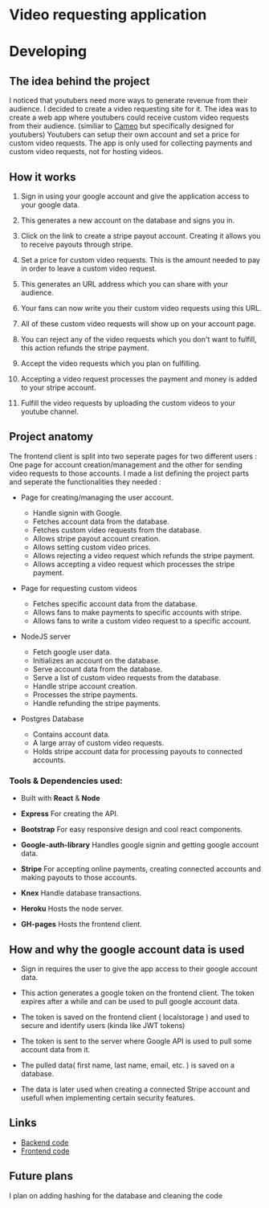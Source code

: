 
# Video requesting application

# Developing

## The idea behind the project

I noticed that youtubers need more ways to generate revenue from their audience. I decided to create a video requesting site for it. The idea was to create a web app where youtubers could receive custom video requests from their audience. (similiar to [Cameo](https://www.cameo.com) but specifically designed for youtubers) Youtubers can setup their own account and set a price for custom video requests. The app is only used for collecting payments and custom video requests, not for hosting videos.

## How it works

1. Sign in using your google account and give the application access to your google data. 

2. This generates a new account on the database and signs you in.

3. Click on the link to create a stripe payout account. Creating it allows you to receive payouts through stripe.

4. Set a price for custom video requests. This is the amount needed to pay in order to leave a custom video request.

5. This generates an URL address which you can share with your audience.
 
6. Your fans can now write you their custom video requests using this URL.

7. All of these custom video requests will show up on your account page.

8. You can reject any of the video requests which you don't want to fulfill, this action refunds the stripe payment.

9. Accept the video requests which you plan on fulfilling.

10. Accepting a video request processes the payment and money is added to your stripe account.

11. Fulfill the video requests by uploading the custom videos to your youtube channel.


## Project anatomy

The frontend client is split into two seperate pages for two different users : One page for account creation/management and the other for sending video requests to those accounts. I made a list defining the project parts and seperate the functionalities they needed :

- Page for creating/managing the user account. 
    - Handle signin with Google.
    - Fetches account data from the database.
    - Fetches custom video requests from the database.
    - Allows stripe payout account creation.
    - Allows setting custom video prices.
    - Allows rejecting a video request which refunds the stripe payment.
    - Allows accepting a video request which processes the stripe payment.
    

- Page for requesting custom videos
    - Fetches specific account data from the database.
    - Allows fans to make payments to specific accounts with stripe.
    - Allows fans to write a custom video request to a specific account.


- NodeJS server
    - Fetch google user data.
    - Initializes an account on the database.
    - Serve account data from the database.
    - Serve a list of custom video requests from the database.
    - Handle stripe account creation.
    - Processes the stripe payments.
    - Handle refunding the stripe payments.


- Postgres Database
    - Contains account data.
    - A large array of custom video requests.
    - Holds stripe account data for processing payouts to connected accounts.


 ### Tools & Dependencies used: 

- Built with **React** & **Node**

- **Express** For creating the API.

- **Bootstrap** For easy responsive design and cool react components.

- **Google-auth-library** Handles google signin and getting google account data.

- **Stripe** For accepting online payments, creating connected accounts and making payouts to those accounts.

- **Knex** Handle database transactions.

- **Heroku** Hosts the node server.

- **GH-pages** Hosts the frontend client.



## How and why the google account data is used

- Sign in requires the user to give the app access to their google account data. 

- This action generates a google token on the frontend client. The token expires after a while and can be used to pull google account data.

- The token is saved on the frontend client ( localstorage ) and used to secure and identify users (kinda like JWT tokens) 

- The token is sent to the server where Google API is used to pull some account data from it.

- The pulled data( first name, last name, email, etc. ) is saved on a database. 

- The data is later used when creating a connected Stripe account and usefull when implementing certain security features.


## Links

- [Backend code](https://github.com/Jupemon/Video-Requester-Backend)
- [Frontend code](https://github.com/Jupemon/video-requester)


## Future plans

I plan on adding hashing for the database and cleaning the code